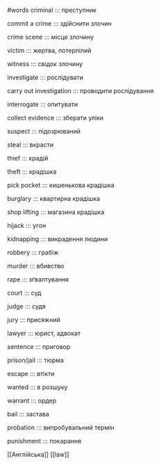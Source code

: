 #words 
criminal ::: преступник
<!--SR:!2023-01-06,33,250!2023-01-08,34,248-->
commit a crime ::: здійснити злочин
<!--SR:!2023-01-13,26,228!2022-12-30,27,248-->
crime scene ::: місце злочину
<!--SR:!2023-01-11,38,250!2023-01-07,34,250-->
victim ::: жертва, потерпілий
<!--SR:!2023-01-09,22,228!2023-01-04,30,248-->
witness ::: свідок злочину
<!--SR:!2023-01-07,35,250!2022-12-20,2,188-->
investigate ::: рослідувати
<!--SR:!2023-01-12,38,250!2022-12-21,3,208-->
carry out investigation ::: проводити рослідування
<!--SR:!2023-01-07,20,230!2023-01-03,29,248-->
interrogate ::: опитувати
<!--SR:!2022-12-22,4,190!2023-01-09,35,248-->
collect evidence ::: зберати уліки
<!--SR:!2023-01-12,38,250!2022-12-20,2,188-->
suspect ::: підозрюваний
<!--SR:!2022-12-21,3,208!2023-01-04,17,228-->
steal ::: вкрасти
<!--SR:!2023-01-03,16,210!2023-01-04,30,248-->
thief ::: крадій
<!--SR:!2023-01-10,36,250!2023-01-11,24,230-->
theft ::: крадішка
<!--SR:!2023-01-05,31,248!2023-01-04,30,248-->
pick pocket ::: кишенькова крадішка
<!--SR:!2023-01-02,30,248!2022-12-30,27,248-->
burglary ::: квартирна крадішка
<!--SR:!2023-01-04,32,250!2023-01-06,32,248-->
shop lifting ::: магазина крадішка
<!--SR:!2023-01-11,37,250!2022-12-31,28,248-->
hijack ::: угон
<!--SR:!2023-02-24,82,270!2023-02-26,84,268-->
kidnapping ::: викрадення  людини
<!--SR:!2023-01-11,24,230!2023-01-03,29,248-->
robbery ::: грабіж
<!--SR:!2023-01-08,36,250!2022-12-20,2,188-->
murder ::: вбивство
<!--SR:!2023-01-02,30,250!2023-01-01,28,248-->
rape ::: зґвалтування
<!--SR:!2023-01-13,39,250!2023-01-06,19,228-->
court ::: суд
<!--SR:!2023-01-11,24,230!2023-01-03,29,248-->
judge ::: судя
<!--SR:!2022-12-28,10,188!2023-01-05,31,248-->
jury ::: присяжний
<!--SR:!2023-01-14,27,230!2022-12-31,28,248-->
lawyer ::: юрист, адвокат
<!--SR:!2023-03-03,88,270!2023-01-02,30,248-->
sentence ::: приговор
<!--SR:!2023-01-07,33,250!2023-01-04,32,250-->
prison/jail ::: тюрма
<!--SR:!2023-01-08,34,250!2023-01-03,31,248-->
escape ::: втікти
<!--SR:!2022-12-30,27,248!2022-12-31,28,248-->
wanted ::: в розшуку
<!--SR:!2023-01-09,35,250!2022-12-31,28,248-->
warrant ::: ордер
<!--SR:!2023-01-08,35,250!2023-01-11,38,250-->
bail ::: застава
<!--SR:!2023-01-02,28,230!2023-01-03,31,250-->
probation ::: випробувальний термін
<!--SR:!2023-01-01,29,248!2023-01-01,29,248-->
punishment ::: покарання
<!--SR:!2023-01-13,39,250!2023-01-07,33,248-->
[[Англійська]] [[law]]